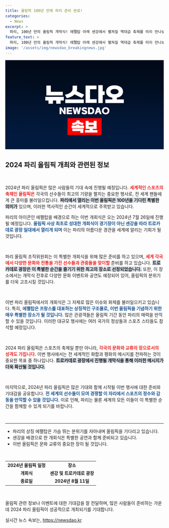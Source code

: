 ```yaml
---
title: 올림픽 100년 만에 파리 준비 완료!
categories:
  - News
excerpt: >
  파리, 100년 만의 올림픽 개막식! 에펠탑 아래 센강에서 펼쳐질 역대급 축제를 미리 만나보세요. 7월 26일, 전 세계의 이목이 집중됩니다!
feature_text: >
  파리, 100년 만의 올림픽 개막식! 에펠탑 아래 센강에서 펼쳐질 역대급 축제를 미리 만나보세요. 7월 26일, 전 세계의 이목이 집중됩니다!
image: '/assets/img/newsdao_breakingnews.jpg'
---
```


<p><img src="/assets/img/newsdao_breakingnews.jpg" alt="implanttips 속보" /></p>

<h2 data-ke-size="size26">2024 파리 올림픽 개최와 관련된 정보</h2>

<p data-ke-size="size16">&nbsp;</p>

<p>2024년 파리 올림픽은 많은 사람들의 기대 속에 진행될 예정입니다. <b><span style="color: #ee2323;">세계적인 스포츠의 축제인 올림픽은</span></b> 각국의 선수들이 최고의 기량을 펼치는 중요한 행사로, 전 세계 팬들에게 큰 흥미를 불러일으킵니다. <b><span style="background-color: #21538527;">파리에서 열리는 이번 올림픽은 100년을 기다린 특별한 의미가</span></b> 있으며, 이러한 역사적인 순간이 세계적으로 주목받고 있습니다. </p>

<p>파리의 아이콘인 에펠탑을 배경으로 하는 이번 개회식은 오는 2024년 7월 26일에 진행될 예정입니다. <b><span style="color: #1a5490;">올림픽 사상 최초로 성대한 개회식이 경기장이 아닌 센강을 따라 트로카데로 광장 일대에서 열리게 되며</span></b> 이는 파리의 아름다운 경관을 세계에 알리는 기회가 될 것입니다.</p>

<p data-ke-size="size16">&nbsp;</p>

<p>파리 올림픽 조직위원회는 이 특별한 개회식을 위해 많은 준비를 하고 있으며, <b><span style="color: #ee2323;">세계 각국에서 다양한 문화와 전통을 가진 선수들과 관중들을 맞이할</span></b> 준비를 하고 있습니다. <b><span style="background-color: #21538527;">트로카데로 광장은 이 특별한 순간을 즐기기 위한 최고의 장소로 선정되었습니다.</span></b> 또한, 이 장소에서는 개막식 전후로 다양한 문화 이벤트와 공연도 예정되어 있어, 올림픽의 분위기를 더욱 고조시킬 것입니다.</p>

<p data-ke-size="size16">&nbsp;</p>

<p>이번 파리 올림픽에서의 개회식은 그 자체로 많은 이슈와 화제를 불러일으키고 있습니다. 특히, <b><span style="color: #1a5490;">에펠탑은 프랑스를 대표하는 상징적인 구조물로, 이번 올림픽을 기념하기 위한 매우 특별한 장소가 될 것입니다.</span></b> 많은 관광객들은 올림픽 기간 동안 파리의 매력을 만끽할 수 있을 것입니다. 이러한 대규모 행사에는 여러 국가의 정상들과 스포츠 스타들도 참석할 예정입니다.</p>

<p data-ke-size="size16">&nbsp;</p>

<p>2024 파리 올림픽은 스포츠의 축제일 뿐만 아니라, <b><span style="color: #ee2323;">각국의 문화와 교류의 장으로서의 성격도 가집니다.</span></b> 이번 행사에서는 전 세계적인 화합과 평화의 메시지를 전파하는 것이 중요한 목표 중 하나입니다. <b><span style="background-color: #21538527;">트로카데로 광장에서 진행될 개막식을 통해 이러한 메시지가 더욱 확산될 것입니다.</span></b></p>

<p data-ke-size="size16">&nbsp;</p>

<p>마지막으로, 2024년 파리 올림픽은 많은 기대와 함께 시작될 이번 행사에 대한 준비와 기대감을 공유합니다. <b><span style="color: #1a5490;">전 세계의 선수들이 모여 경쟁할 이 자리에서 스포츠의 정수와 감동을 만끽할 수 있을 것입니다.</span></b> 이로 인해, 파리는 물론 세계의 모든 이들이 이 특별한 순간을 함께할 수 있게 되기를 바랍니다.</p>

<p data-ke-size="size16">&nbsp;</p>

<hr>

<ul>
    <li>파리의 상징 에펠탑은 가슴 뛰는 분위기를 자아내며 올림픽을 기다리고 있습니다.</li>
    <li>센강을 배경으로 한 개회식은 특별한 공연과 함께 준비되고 있습니다.</li>
    <li>이번 올림픽은 문화 교류의 중요한 장이 될 것입니다.</li>
</ul>

<p data-ke-size="size16">&nbsp;</p>

<table style="width: 100%;">
    <tr>
        <td style="text-align: center; height: 17px;"><b>2024년 올림픽 일정</b></td>
        <td style="text-align: center; height: 17px;"><b>장소</b></td>
    </tr>
    <tr>
        <td style="text-align: center; height: 17px;"><b>개회식</b></td>
        <td style="text-align: center; height: 17px;"><b>센강 및 트로카데로 광장</b></td>
    </tr>
    <tr>
        <td style="text-align: center; height: 17px;"><b>종료일</b></td>
        <td style="text-align: center; height: 17px;"><b>2024년 8월 11일</b></td>
    </tr>
</table> 

<p data-ke-size="size16">&nbsp;</p>

<p>올림픽 관련 정보나 이벤트에 대한 기대감을 잘 전달하며, 많은 사람들이 준비하는 가운데 2024 파리 올림픽이 성공적으로 개최되기를 기대합니다.</p>
실시간 뉴스 속보는, <a href="https://newsdao.kr" rel="dofollow">https://newsdao.kr</a>


